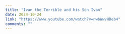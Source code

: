 ```yaml
---
title: "Ivan the Terrible and his Son Ivan"
date: 2024-10-24
link: "https://www.youtube.com/watch?v=nwbWwvHDeb4"
comments: ""
---
```


